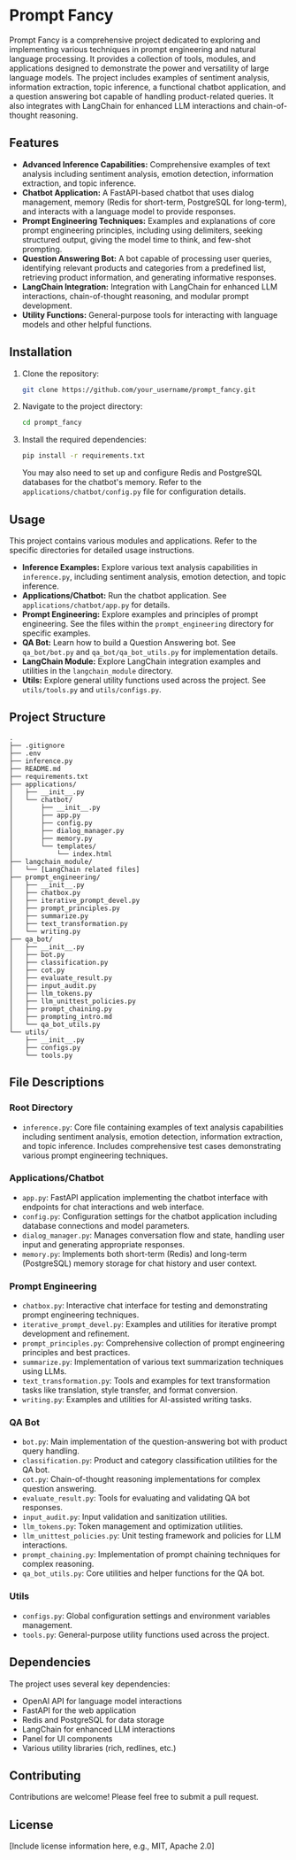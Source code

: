 # Prompt Fancy

Prompt Fancy is a comprehensive project dedicated to exploring and implementing various techniques in prompt engineering and natural language processing. It provides a collection of tools, modules, and applications designed to demonstrate the power and versatility of large language models. The project includes examples of sentiment analysis, information extraction, topic inference, a functional chatbot application, and a question answering bot capable of handling product-related queries. It also integrates with LangChain for enhanced LLM interactions and chain-of-thought reasoning.

## Features

- **Advanced Inference Capabilities:** Comprehensive examples of text analysis including sentiment analysis, emotion detection, information extraction, and topic inference.
- **Chatbot Application:** A FastAPI-based chatbot that uses dialog management, memory (Redis for short-term, PostgreSQL for long-term), and interacts with a language model to provide responses.
- **Prompt Engineering Techniques:** Examples and explanations of core prompt engineering principles, including using delimiters, seeking structured output, giving the model time to think, and few-shot prompting.
- **Question Answering Bot:** A bot capable of processing user queries, identifying relevant products and categories from a predefined list, retrieving product information, and generating informative responses.
- **LangChain Integration:** Integration with LangChain for enhanced LLM interactions, chain-of-thought reasoning, and modular prompt development.
- **Utility Functions:** General-purpose tools for interacting with language models and other helpful functions.

## Installation

1. Clone the repository:
   ```bash
   git clone https://github.com/your_username/prompt_fancy.git
   ```
2. Navigate to the project directory:
   ```bash
   cd prompt_fancy
   ```
3. Install the required dependencies:
   ```bash
   pip install -r requirements.txt
   ```
   You may also need to set up and configure Redis and PostgreSQL databases for the chatbot's memory. Refer to the `applications/chatbot/config.py` file for configuration details.

## Usage

This project contains various modules and applications. Refer to the specific directories for detailed usage instructions.

- **Inference Examples:** Explore various text analysis capabilities in `inference.py`, including sentiment analysis, emotion detection, and topic inference.
- **Applications/Chatbot:** Run the chatbot application. See `applications/chatbot/app.py` for details.
- **Prompt Engineering:** Explore examples and principles of prompt engineering. See the files within the `prompt_engineering` directory for specific examples.
- **QA Bot:** Learn how to build a Question Answering bot. See `qa_bot/bot.py` and `qa_bot/qa_bot_utils.py` for implementation details.
- **LangChain Module:** Explore LangChain integration examples and utilities in the `langchain_module` directory.
- **Utils:** Explore general utility functions used across the project. See `utils/tools.py` and `utils/configs.py`.

## Project Structure

```
.
├── .gitignore
├── .env
├── inference.py
├── README.md
├── requirements.txt
├── applications/
│   ├── __init__.py
│   └── chatbot/
│       ├── __init__.py
│       ├── app.py
│       ├── config.py
│       ├── dialog_manager.py
│       ├── memory.py
│       └── templates/
│           └── index.html
├── langchain_module/
│   └── [LangChain related files]
├── prompt_engineering/
│   ├── __init__.py
│   ├── chatbox.py
│   ├── iterative_prompt_devel.py
│   ├── prompt_principles.py
│   ├── summarize.py
│   ├── text_transformation.py
│   └── writing.py
├── qa_bot/
│   ├── __init__.py
│   ├── bot.py
│   ├── classification.py
│   ├── cot.py
│   ├── evaluate_result.py
│   ├── input_audit.py
│   ├── llm_tokens.py
│   ├── llm_unittest_policies.py
│   ├── prompt_chaining.py
│   ├── prompting_intro.md
│   └── qa_bot_utils.py
└── utils/
    ├── __init__.py
    ├── configs.py
    └── tools.py
```

## File Descriptions

### Root Directory
- `inference.py`: Core file containing examples of text analysis capabilities including sentiment analysis, emotion detection, information extraction, and topic inference. Includes comprehensive test cases demonstrating various prompt engineering techniques.

### Applications/Chatbot
- `app.py`: FastAPI application implementing the chatbot interface with endpoints for chat interactions and web interface.
- `config.py`: Configuration settings for the chatbot application including database connections and model parameters.
- `dialog_manager.py`: Manages conversation flow and state, handling user input and generating appropriate responses.
- `memory.py`: Implements both short-term (Redis) and long-term (PostgreSQL) memory storage for chat history and user context.

### Prompt Engineering
- `chatbox.py`: Interactive chat interface for testing and demonstrating prompt engineering techniques.
- `iterative_prompt_devel.py`: Examples and utilities for iterative prompt development and refinement.
- `prompt_principles.py`: Comprehensive collection of prompt engineering principles and best practices.
- `summarize.py`: Implementation of various text summarization techniques using LLMs.
- `text_transformation.py`: Tools and examples for text transformation tasks like translation, style transfer, and format conversion.
- `writing.py`: Examples and utilities for AI-assisted writing tasks.

### QA Bot
- `bot.py`: Main implementation of the question-answering bot with product query handling.
- `classification.py`: Product and category classification utilities for the QA bot.
- `cot.py`: Chain-of-thought reasoning implementations for complex question answering.
- `evaluate_result.py`: Tools for evaluating and validating QA bot responses.
- `input_audit.py`: Input validation and sanitization utilities.
- `llm_tokens.py`: Token management and optimization utilities.
- `llm_unittest_policies.py`: Unit testing framework and policies for LLM interactions.
- `prompt_chaining.py`: Implementation of prompt chaining techniques for complex reasoning.
- `qa_bot_utils.py`: Core utilities and helper functions for the QA bot.

### Utils
- `configs.py`: Global configuration settings and environment variables management.
- `tools.py`: General-purpose utility functions used across the project.

## Dependencies

The project uses several key dependencies:
- OpenAI API for language model interactions
- FastAPI for the web application
- Redis and PostgreSQL for data storage
- LangChain for enhanced LLM interactions
- Panel for UI components
- Various utility libraries (rich, redlines, etc.)

## Contributing

Contributions are welcome! Please feel free to submit a pull request.

## License

[Include license information here, e.g., MIT, Apache 2.0]

